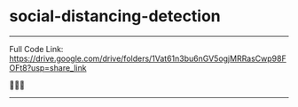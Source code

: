 # social-distancing-detection


--------------------------------------------------------------------------------------------------------
Full Code Link: https://drive.google.com/drive/folders/1Vat61n3bu6nGV5ogjMRRasCwp98FOFt8?usp=share_link 

🦖🦖🦖

----------------------------------------------------------------------------------------------------------
